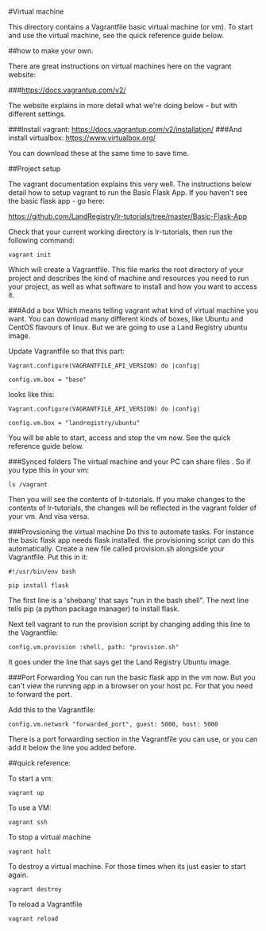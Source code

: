 #Virtual machine

This directory contains a Vagrantfile basic virtual machine (or vm).
To start and use the virtual machine, see the quick reference guide below.

##how to make your own.

There are great instructions on virtual machines here on the vagrant website:

###https://docs.vagrantup.com/v2/

The website explains in more detail what we're doing below - but with different settings.

###Install vagrant: https://docs.vagrantup.com/v2/installation/
###And install virtualbox: https://www.virtualbox.org/  

You can download these at the same time to save time.

##Project setup

The vagrant documentation explains this very well.  The instructions below detail how to 
setup vagrant to run the Basic Flask App.  If you haven't see the basic flask app - go here:

https://github.com/LandRegistry/lr-tutorials/tree/master/Basic-Flask-App

Check that your current working directory is lr-tutorials, then run the following command:

```shell
vagrant init
```

Which will create a Vagrantfile. This file marks the root directory of your project and describes
the kind of machine and resources you need to run your project, as well as what software to install 
and how you want to access it.

###Add a box
Which means telling vagrant what kind of virtual machine you want.  You can download many different
kinds of boxes, like Ubuntu and CentOS flavours of linux.  But we are going to use a Land Registry 
ubuntu image.

Update Vagrantfile so that this part:

 
```shell
Vagrant.configure(VAGRANTFILE_API_VERSION) do |config|
```

```shell
config.vm.box = "base"
```

looks like this:

```shell
Vagrant.configure(VAGRANTFILE_API_VERSION) do |config|
```

```shell
config.vm.box = "landregistry/ubuntu"
```

You will be able to start, access and stop the vm now.  See the quick reference guide below.

###Synced folders
The virtual machine and your PC can share files .  So if you type this in your vm:

```shell
ls /vagrant
```

Then you will see the contents of lr-tutorials. If you make changes to the contents of 
lr-tutorials, the changes will be reflected in the vagrant folder of your vm.  And visa versa.

###Provsioning the virtual machine
Do this to automate tasks.  For instance the basic flask app needs flask installed.  the provisioning script
can do this automatically.  Create a new file called provision.sh alongside your Vagrantfile.  Put this in it:

```shell
#!/usr/bin/env bash
```

```shell
pip install flask
```

The first line is a 'shebang' that says "run in the bash shell".  The next line tells pip 
(a python package manager) to install flask.  

Next tell vagrant to run the provision script by changing adding this line to the Vagrantfile:

```shell
config.vm.provision :shell, path: "provision.sh"
```

It goes under the line that says get the Land Registry Ubuntu image.

###Port Forwarding
You can run the basic flask app in the vm now.  But you can't view the running app in a browser on
your host pc.  For that you need to forward the port.

Add this to the Vagrantfile:

```shell
config.vm.network "forwarded_port", guest: 5000, host: 5000
```

There is a port forwarding section in the Vagrantfile you can use, or you can add it below the line you
added before.


##quick reference:

To start a vm:

```shell
vagrant up
```

To use a VM:

```shell
vagrant ssh
```

To stop a virtual machine

```shell
vagrant halt
```

To destroy a virtual machine.  For those times when its just easier to start again.

```shell
vagrant destroy
```

To reload a Vagrantfile

```shell
vagrant reload
```


